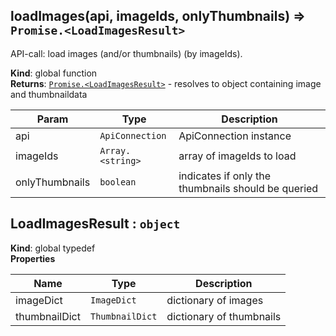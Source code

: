 <a id="loadimages"></a>

## loadImages(api, imageIds, onlyThumbnails) ⇒ <code>Promise.&lt;LoadImagesResult&gt;</code>
API-call: load images (and/or thumbnails) (by imageIds).

**Kind**: global function  
**Returns**: [<code>Promise.&lt;LoadImagesResult&gt;</code>](#loadimagesresult) - resolves to object containing image and thumbnaildata  

| Param | Type | Description |
| --- | --- | --- |
| api | <code>ApiConnection</code> | ApiConnection instance |
| imageIds | <code>Array.&lt;string&gt;</code> | array of imageIds to load |
| onlyThumbnails | <code>boolean</code> | indicates if only the thumbnails should be queried |

<a id="loadimagesresult"></a>

## LoadImagesResult : <code>object</code>
**Kind**: global typedef  
**Properties**

| Name | Type | Description |
| --- | --- | --- |
| imageDict | <code>ImageDict</code> | dictionary of images |
| thumbnailDict | <code>ThumbnailDict</code> | dictionary of thumbnails |

